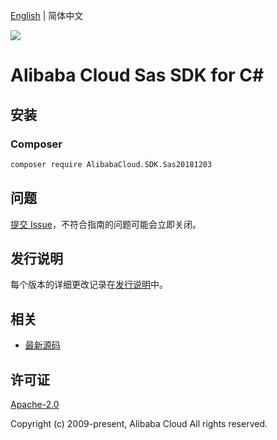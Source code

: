 [English](README.md) | 简体中文

![](https://aliyunsdk-pages.alicdn.com/icons/AlibabaCloud.svg)

# Alibaba Cloud Sas SDK for C#

## 安装

### Composer

```bash
composer require AlibabaCloud.SDK.Sas20181203
```

## 问题

[提交 Issue](https://github.com/aliyun/alibabacloud-csharp-sdk/issues/new)，不符合指南的问题可能会立即关闭。

## 发行说明

每个版本的详细更改记录在[发行说明](./ChangeLog.md)中。

## 相关

* [最新源码](https://github.com/aliyun/alibabacloud-csharp-sdk/)

## 许可证

[Apache-2.0](http://www.apache.org/licenses/LICENSE-2.0)

Copyright (c) 2009-present, Alibaba Cloud All rights reserved.
